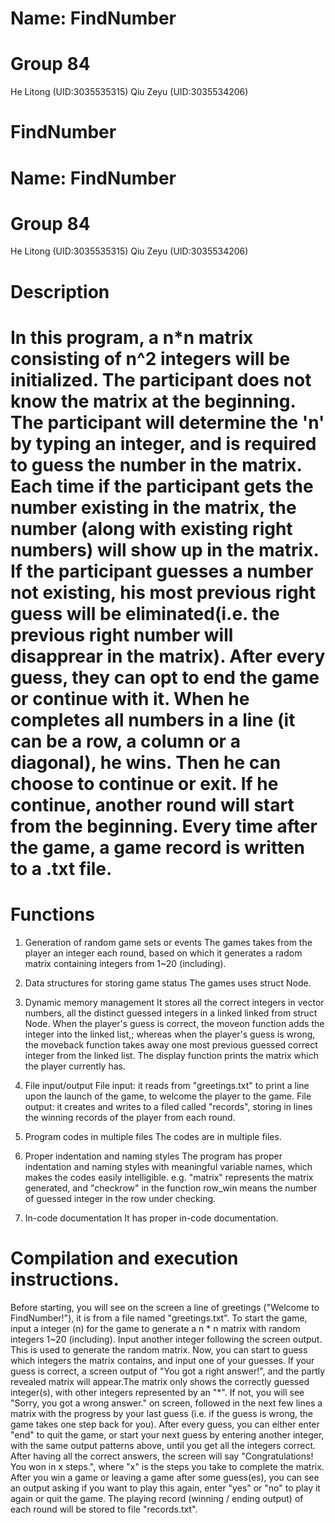 # Name: FindNumber
# Group 84
  He Litong (UID:3035535315)
  Qiu Zeyu (UID:3035534206)

# FindNumber
# Name: FindNumber
# Group 84
  He Litong (UID:3035535315)
  Qiu Zeyu (UID:3035534206)

# Description

# In this program, a n*n matrix consisting of n^2 integers will be initialized. The participant does not know the matrix at the beginning. The participant will determine the 'n' by typing an integer, and is required to guess the number in the matrix. Each time if the participant gets the number existing in the matrix, the number (along with existing right numbers) will show up in the matrix. If the participant guesses a number not existing, his most previous right guess will be eliminated(i.e. the previous right number will disapprear in the matrix). After every guess, they can opt to end the game or continue with it. When he completes all numbers in a line (it can be a row, a column or a diagonal), he wins. Then he can choose to continue or exit. If he continue, another round will start from the beginning. Every time after the game, a game record is written to a .txt file.

# Functions

1. Generation of random game sets or events
The games takes from the player an integer each round, based on which it generates a radom matrix containing integers from 1~20 (including).

2. Data structures for storing game status
The games uses struct Node.

3. Dynamic memory management
It stores all the correct integers in vector<int> numbers, all the distinct guessed integers in a linked linked from struct Node. When the player's guess is correct, the moveon function adds the integer into the linked list,; whereas when the player's guess is wrong, the moveback function takes away one most previous guessed correct integer from the linked list. The display function prints the matrix which the player currently has.

4. File input/output
File input: it reads from "greetings.txt" to print a line upon the launch of the game, to welcome the player to the game.
File output: it creates and writes to a filed called "records", storing in lines the winning records of the player from each round.

5. Program codes in multiple files
The codes are in multiple files.

6. Proper indentation and naming styles
The program has proper indentation and naming styles with meaningful variable names, which makes the codes easily intelligible. e.g. "matrix" represents the matrix generated, and "checkrow" in the function row_win means the number of guessed integer in the row under checking.

7. In-code documentation
It has proper in-code documentation.


# Compilation and execution instructions.

Before starting, you will see on the screen a line of greetings ("Welcome to FindNumber!"), it is from a file named "greetings.txt".
To start the game, input a integer (n) for the game to generate a n * n matrix with random integers 1~20 (including).
Input another integer following the screen output. This is used to generate the random matrix.
Now, you can start to guess which integers the matrix contains, and input one of your guesses.
If your guess is correct, a screen output of "You got a right answer!", and the partly revealed matrix will appear.The matrix only shows the correctly guessed integer(s), with other integers represented by an "*".
If not, you will see "Sorry, you got a wrong answer." on screen, followed in the next few lines a matrix with the progress by your last guess (i.e. if the guess is wrong, the game takes one step back for you).
After every guess, you can either enter "end" to quit the game, or start your next guess by entering another integer, with the same output patterns above, until you get all the integers correct.
After having all the correct answers, the screen will say "Congratulations! You won in x steps.", where "x" is the steps you take to complete the matrix.
After you win a game or leaving a game after some guess(es), you can see an output asking if you want to play this again, enter "yes" or "no" to play it again or quit the game.
The playing record (winning / ending output) of each round will be stored to file "records.txt".
